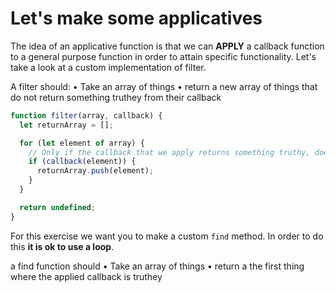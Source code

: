 # Let's make some applicatives

The idea of an applicative function is that we can **APPLY** a callback function to a general purpose function in order to attain specific functionality. Let's take a look at a custom implementation of filter.

A filter should:
• Take an array of things
• return a new array of things that do not return something truthey from their callback

```js
function filter(array, callback) {
  let returnArray = [];

  for (let element of array) {
    // Only if the callback that we apply returns something truthy, does it get pushed into the new array
    if (callback(element)) {
      returnArray.push(element);
    }
  }

  return undefined;
}
```

For this exercise we want you to make a custom `find` method. In order to do this **it is ok to use a loop**.

a find function should
• Take an array of things
• return a the first thing where the applied callback is truthey
